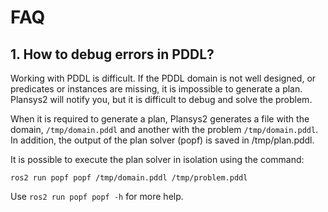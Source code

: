 # FAQ

## 1. How to debug errors in PDDL?

Working with PDDL is difficult. If the PDDL domain is not well designed, or predicates or instances are missing, it is impossible to generate a plan. Plansys2 will notify you, but it is difficult to debug and solve the problem.

When it is required to generate a plan, Plansys2 generates a file with the domain, `/tmp/domain.pddl` and another with the problem `/tmp/domain.pddl`. In addition, the output of the plan solver (popf) is saved in /tmp/plan.pddl.

It is possible to execute the plan solver in isolation using the command:

```ros2 run popf popf /tmp/domain.pddl /tmp/problem.pddl```

Use `ros2 run popf popf -h` for more help.
